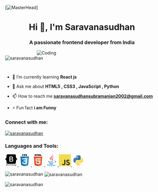 [![MasterHead](https://www.pramukhdigital.com/wp-content/uploads/2018/07/New-PNC-Animated-Banners.gif)]
<h1 align="center">Hi 👋, I'm Saravanasudhan</h1>
<h3 align="center">A passionate frontend developer from India</h3>
<img align="right" alt="Coding" width="400" src="https://media1.giphy.com/media/lP8xu5t2DLGG045H8F/giphy.gif">
<p align="left"> <img src="https://komarev.com/ghpvc/?username=saravanasudhan&label=Profile%20views&color=0e75b6&style=flat" alt="saravanasudhan" /> </p>

<p align="left"> <a href="https://twitter.com/" target="blank"><img src="https://img.shields.io/twitter/follow/?logo=twitter&style=for-the-badge" alt="" /></a> </p>

- 🌱 I’m currently learning **React js**

- 💬 Ask me about **HTML5 , CSS3 , JavaScript , Python**

- 📫 How to reach me **saravanasudhansubramanian2002@gmail.com**

- ⚡ Fun fact **i am Funny**

<h3 align="left">Connect with me:</h3>
<p align="left">
<a href="https://linkedin.com/in/saravanasudhan" target="blank"><img align="center" src="https://raw.githubusercontent.com/rahuldkjain/github-profile-readme-generator/master/src/images/icons/Social/linked-in-alt.svg" alt="saravanasudhan" height="30" width="40" /></a>
</p>

<h3 align="left">Languages and Tools:</h3>
<p align="left"> <a href="https://getbootstrap.com" target="_blank" rel="noreferrer"> <img src="https://raw.githubusercontent.com/devicons/devicon/master/icons/bootstrap/bootstrap-plain-wordmark.svg" alt="bootstrap" width="40" height="40"/> </a> <a href="https://www.w3schools.com/css/" target="_blank" rel="noreferrer"> <img src="https://raw.githubusercontent.com/devicons/devicon/master/icons/css3/css3-original-wordmark.svg" alt="css3" width="40" height="40"/> </a> <a href="https://www.w3.org/html/" target="_blank" rel="noreferrer"> <img src="https://raw.githubusercontent.com/devicons/devicon/master/icons/html5/html5-original-wordmark.svg" alt="html5" width="40" height="40"/> </a> <a href="https://www.java.com" target="_blank" rel="noreferrer"> <img src="https://raw.githubusercontent.com/devicons/devicon/master/icons/java/java-original.svg" alt="java" width="40" height="40"/> </a> <a href="https://developer.mozilla.org/en-US/docs/Web/JavaScript" target="_blank" rel="noreferrer"> <img src="https://raw.githubusercontent.com/devicons/devicon/master/icons/javascript/javascript-original.svg" alt="javascript" width="40" height="40"/> </a> <a href="https://www.python.org" target="_blank" rel="noreferrer"> <img src="https://raw.githubusercontent.com/devicons/devicon/master/icons/python/python-original.svg" alt="python" width="40" height="40"/> </a> </p>

<p><img align="left" src="https://github-readme-stats.vercel.app/api/top-langs?username=saravanasudhan&show_icons=true&locale=en&layout=compact" alt="saravanasudhan" /></p>

<p>&nbsp;<img align="center" src="https://github-readme-stats.vercel.app/api?username=saravanasudhan&show_icons=true&locale=en" alt="saravanasudhan" /></p>

<p><img align="center" src="https://github-readme-streak-stats.herokuapp.com/?user=saravanasudhan&" alt="saravanasudhan" /></p>
